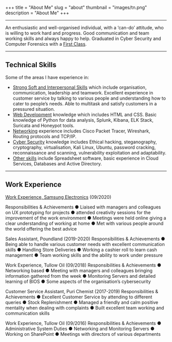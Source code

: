 +++
title = "About Me"
slug = "about"
thumbnail = "images/tn.png"
description = "About Me"
+++

---------------------------
An enthusiastic and well-organised individual, with a ‘can-do’ attitude, who is willing to work hard and progress. Good communication and team working skills and always happy to help. Graduated in Cyber Security and Computer Forensics with a [First Class](). 

---------------------------

## Technical Skills

Some of the areas I have experience in:

* [Strong Soft and Interpersonal Skills]() which include organisation, communication, leadership and teamwork. Excellent experience in customer service by talking to various people and understanding how to cater to people’s needs. Able to multitask and satisfy customers in a pressured situation.
* [Web Development]() knowledge which includes HTML and CSS. Basic knowledge of Python for data analysis, Splunk, Kibana, ELK Stack, Suricata and Honeypot tools.
* [Networking]() experience includes Cisco Packet Tracer, Wireshark, Routing protocols and TCP/IP.
* [Cyber Security]() knowledge includes Ethical hacking, steganography, cryptography, virtualisation, Kali Linux, Ubuntu, password cracking, reconnaissance and scanning, vulnerability exploitation and adaptability. 
* [Other skills]() include Spreadsheet software, basic experience in Cloud Services, Databases and Active Directory. 

---------------------------

## Work Experience 

[Work Experience, Samsung Electronics]() (09/2020)

Responsibilities & Achievements
●	Liaised with managers and colleagues on UX prototyping for projects
●	attended creativity sessions for the improvement of the work environment
●	Meetings were held online giving a clear understanding of working at home
●	Met with various people around the world offering the best advice 

Sales Assistant, Poundland (2019-2020)
Responsibilities & Achievements
●	Being able to handle various customer needs with excellent communication skills
●	Handling Store Deliveries 
●	Working a cashier roll to learn cash management 
●	Team working skills and the ability to work under pressure

Work Experience, Tullow Oil (09/2018)
Responsibilities & Achievements
●	Networking based 
●	Meeting with managers and colleagues bringing information gathered from the week
●	Monitoring Servers and detailed learning of BIOS
●	Some aspects of the organisation’s cybersecurity 

Customer Service Assistant, Puri Chemist (2017-2019)
Responsibilities & Achievements
●	Excellent Customer Service by attending to different queries 
●	Stock Replenishment 
●	Managed a friendly and calm positive mentality when dealing with complaints
●	Built excellent team working and communication skills 

Work Experience, Tullow Oil (09/2016)
Responsibilities & Achievements
●	Administrative System Duties
●	Networking and Monitoring Servers
●	Working on SharePoint
●	Meetings with directors of various departments 
